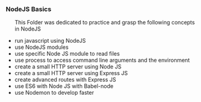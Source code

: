 <h3>NodeJS Basics</h3>
<ul>
<p>This Folder was dedicated to practice and grasp the following concepts in NodeJS</p>
<li>run javascript using NodeJS</li>
<li>use NodeJS modules</li>
<li>use specific Node JS module to read files</li>
<li>use process to access command line arguments and the environment</li>
<li>create a small HTTP server using Node JS</li>
<li>create a small HTTP server using Express JS</li>
<li>create advanced routes with Express JS</li>
<li>use ES6 with Node JS with Babel-node</li>
<li>use Nodemon to develop faster</li>
</ul>